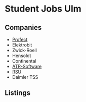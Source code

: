 # Student Jobs Ulm

## Companies
* [Profect](https://profect.de)
* Elektrobit
* Zwick-Roell
* Hensoldt
* Continental
* [ATR-Software](https://www.atr-software.de/)
* [RSU](https://www.rsu.de/)
* Daimler TSS

## Listings
